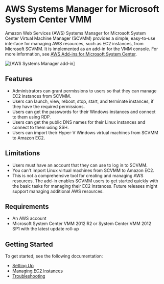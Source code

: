 # AWS Systems Manager for Microsoft System Center VMM<a name="scvmm"></a>

Amazon Web Services \(AWS\) Systems Manager for Microsoft System Center Virtual Machine Manager \(SCVMM\) provides a simple, easy\-to\-use interface for managing AWS resources, such as EC2 instances, from Microsoft SCVMM\. It is implemented as an add\-in for the VMM console\. For more information, see [AWS Add\-ins for Microsoft System Center](https://aws.amazon.com/windows/system-center/)\.

![\[AWS Systems Manager add-in\]](http://docs.aws.amazon.com/AWSEC2/latest/WindowsGuide/images/aws_systems_manager_scvmm.png)

## Features<a name="features"></a>
+ Administrators can grant permissions to users so that they can manage EC2 instances from SCVMM\.
+ Users can launch, view, reboot, stop, start, and terminate instances, if they have the required permissions\.
+ Users can get the passwords for their Windows instances and connect to them using RDP\.
+ Users can get the public DNS names for their Linux instances and connect to them using SSH\.
+ Users can import their Hyper\-V Windows virtual machines from SCVMM to Amazon EC2\.

## Limitations<a name="limitations"></a>
+ Users must have an account that they can use to log in to SCVMM\.
+ You can't import Linux virtual machines from SCVMM to Amazon EC2\.
+ This is not a comprehensive tool for creating and managing AWS resources\. The add\-in enables SCVMM users to get started quickly with the basic tasks for managing their EC2 instances\. Future releases might support managing additional AWS resources\.

## Requirements<a name="requirements"></a>
+ An AWS account
+ Microsoft System Center VMM 2012 R2 or System Center VMM 2012 SP1 with the latest update roll\-up

## Getting Started<a name="get-started"></a>

To get started, see the following documentation:
+ [Setting Up](scvmm-set-up.md)
+ [Managing EC2 Instances](scvmm-manage-ec2.md)
+ [Troubleshooting](scvmm-troubleshoot.md)